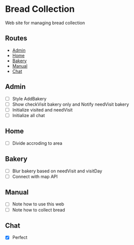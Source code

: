 # Bread Collection

Web site for managing bread collection

## Routes

- [Admin](#admin)
- [Home](#home)
- [Bakery](#bakery)
- [Manual](#manual)
- [Chat](#chat)

## Admin

- [ ] Style AddBakery
- [ ] Show checkVisit bakery only and Notify needVisit bakery
- [ ] Initialize visited and needVisit
- [ ] Initialize all chat

## Home

- [ ] Divide accroding to area

## Bakery

- [ ] Blur bakery based on needVisit and visitDay
- [ ] Connect with map API

## Manual

- [ ] Note how to use this web
- [ ] Note how to collect bread

## Chat

- [x] Perfect

